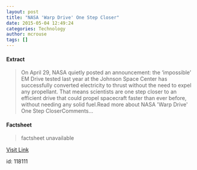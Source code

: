 ```yaml
---
layout: post
title: "NASA 'Warp Drive' One Step Closer"
date: 2015-05-04 12:49:24
categories: Technology
author: mcrouse
tags: []
---
```



#### Extract
>On April 29, NASA quietly posted an announcement: the ‘impossible’ EM Drive tested last year at the Johnson Space Center has successfully converted electricity to thrust without the need to expel any propellant. That means scientists are one step closer to an efficient drive that could propel spacecraft faster than ever before, without needing any solid fuel.Read more about NASA &#039;Warp Drive&#039; One Step CloserComments...

#### Factsheet
>factsheet unavailable

[Visit Link](http://www.pddnet.com/news/2015/05/nasa-warp-drive-one-step-closer)

id:  118111


